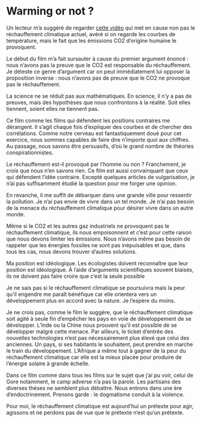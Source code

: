 # Warming or not ?

Un lecteur m’a suggéré de regarder [cette vidéo](http://video.google.fr/videoplay?docid=-4123082535546754758&hl=fr) qui met en cause non pas le réchauffement climatique actuel, avéré si on regarde les courbes de température, mais le fait que les émissions CO2 d’origine humaine le provoquent.

Le début du film m’a fait sursauter à cause du premier argument énoncé : nous n’avons pas la preuve que le CO2 est responsable du réchauffement. Je déteste ce genre d’argument car on peut immédiatement lui opposer la proposition inverse : nous n’avons pas de preuve que le CO2 ne provoque pas le réchauffement.

La science ne se réduit pas aux mathématiques. En science, il n’y a pas de preuves, mais des hypothèses que nous confrontons à la réalité. Soit elles tiennent, soient elles ne tiennent pas.

Ce film comme les films qui défendent les positions contraires me dérangent. Il s’agit chaque fois d’expliquer des courbes et de chercher des corrélations. Comme notre cerveau est fantastiquement doué pour cet exercice, nous sommes capables de faire dire n’importe quoi aux chiffres. Au passage, nous savons être persuasifs, d’où le grand nombre de théories conspirationnistes.

Le réchauffement est-il provoqué par l’homme ou non ? Franchement, je crois que nous n’en savons rien. Ce film est aussi convainquant que ceux qui défendent l’idée contraire. Excepté quelques articles de vulgarisation, je n’ai pas suffisamment étudié la question pour me forger une opinion.

En revanche, il me suffit de débarquer dans une grande ville pour ressentir la pollution. Je n’ai pas envie de vivre dans un tel monde. Je n’ai pas besoin de la menace du réchauffement climatique pour désirer vivre dans un autre monde.

Même si le CO2 et les autres gaz industriels ne provoquent pas le réchauffement climatique, ils nous empoisonnent et c’est pour cette raison que nous devons limiter les émissions. Nous n’avons même pas besoin de rappeler que les énergies fossiles ne sont pas inépuisables et que, dans tous les cas, nous devons trouver d’autres solutions.

Ma position est idéologique. Les écologistes doivent reconnaître que leur position est idéologique. À l’aide d’arguments scientifiques souvent biaisés, ils ne doivent pas faire croire que c’est la seule possible

Je ne sais pas si le réchauffement climatique se poursuivra mais la peur qu’il engendre me paraît bénéfique car elle orientera vers un développement plus en accord avec la nature. Je l’espère du moins.

Je ne crois pas, comme le film le suggère, que le réchauffement climatique soit agité à seule fin d’empêcher les pays en voie de développement de se développer. L’Inde ou la Chine nous prouvent qu’il est possible de se développer malgré cette menace. Par ailleurs, le ticket d’entrée des nouvelles technologies n’est pas nécessairement plus élevé que celui des anciennes. Un pays, si ses habitants le souhaitent, peut prendre en marche le train du développement. L’Afrique a même tout à gagner de la peur du réchauffement climatique car elle est la mieux placée pour produire de l’énergie solaire à grande échelle.

Dans ce film comme dans tous les films sur le sujet que j’ai pu voir, celui de Gore notamment, le camp adverse n’a pas la parole. Les partisans des diverses thèses ne semblent plus débattre. Nous entrons dans une ère d’endoctrinement. Prenons garde : le dogmatisme conduit à la violence.

Pour moi, le réchauffement climatique est aujourd’hui un prétexte pour agir, agissons et ne perdons pas de vue que le prétexte n’est qu’un prétexte.